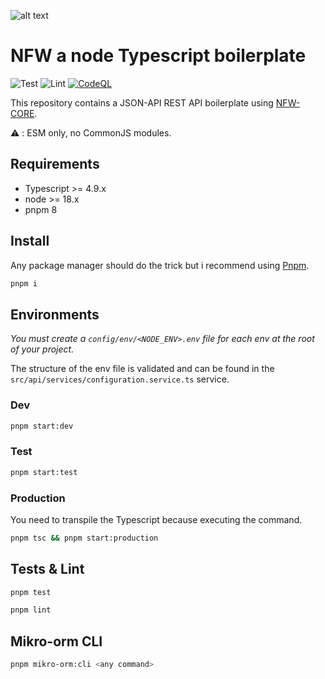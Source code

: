 ![alt text](https://repository-images.githubusercontent.com/166414581/dc0a1b80-a1a0-11e9-805b-cf8be46b5507)

# NFW a node Typescript boilerplate

![Test](https://github.com/TRIPTYK/nfw/workflows/Test/badge.svg?branch=master)
![Lint](https://github.com/TRIPTYK/nfw/workflows/Lint/badge.svg?branch=master)
[![CodeQL](https://github.com/TRIPTYK/nfw/actions/workflows/codeql-analysis.yml/badge.svg?branch=master)](https://github.com/TRIPTYK/nfw/actions/workflows/codeql-analysis.yml)

This repository contains a JSON-API REST API boilerplate using [NFW-CORE](https://github.com/TRIPTYK/nfw-core).

:warning: : ESM only, no CommonJS modules.

## Requirements

- Typescript >= 4.9.x
- node >= 18.x
- pnpm 8

## Install

Any package manager should do the trick but i recommend using [Pnpm](https://pnpm.io).

```bash
pnpm i
```

## Environments

*You must create a `config/env/<NODE_ENV>.env` file for each env at the root of your project.*

The structure of the env file is validated and can be found in the `src/api/services/configuration.service.ts` service.

### Dev

```bash
pnpm start:dev
```

### Test

```bash
pnpm start:test
```

### Production

You need to transpile the Typescript because executing the command.

```bash
pnpm tsc && pnpm start:production
```

## Tests & Lint

```bash
pnpm test
```

```bash
pnpm lint
```

## Mikro-orm CLI

```bash
pnpm mikro-orm:cli <any command>
```